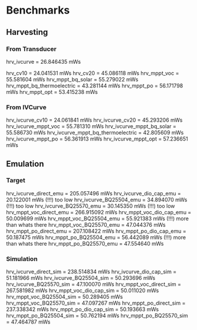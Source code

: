 # Benchmarks

## Harvesting

### From Transducer

hrv_ivcurve = 26.846435 mWs

hrv_cv10 = 24.041531 mWs
hrv_cv20 = 45.086118 mWs
hrv_mppt_voc = 55.581604 mWs
hrv_mppt_bq_solar = 55.279022 mWs
hrv_mppt_bq_thermoelectric = 43.281144 mWs
hrv_mppt_po = 56.171798 mWs
hrv_mppt_opt = 53.415238 mWs

### From IVCurve

hrv_ivcurve_cv10 = 24.061841 mWs
hrv_ivcurve_cv20 = 45.293206 mWs
hrv_ivcurve_mppt_voc = 55.781310 mWs
hrv_ivcurve_mppt_bq_solar = 55.586730 mWs
hrv_ivcurve_mppt_bq_thermoelectric = 42.805609 mWs
hrv_ivcurve_mppt_po = 56.361913 mWs
hrv_ivcurve_mppt_opt = 57.236651 mWs

## Emulation

### Target

hrv_ivcurve_direct_emu = 205.057496 mWs
hrv_ivcurve_dio_cap_emu = 20.122001 mWs  (!!!) too low
hrv_ivcurve_BQ25504_emu = 34.894070 mWs  (!!!) too low
hrv_ivcurve_BQ25570_emu = 30.145350 mWs  (!!!) too low
hrv_mppt_voc_direct_emu = 266.915092 mWs
hrv_mppt_voc_dio_cap_emu = 50.009699 mWs
hrv_mppt_voc_BQ25504_emu = 55.921383 mWs  (!!!) more than whats there
hrv_mppt_voc_BQ25570_emu = 47.044376 mWs
hrv_mppt_po_direct_emu = 207.108422 mWs
hrv_mppt_po_dio_cap_emu = 50.187475 mWs
hrv_mppt_po_BQ25504_emu = 56.442089 mWs  (!!!) more than whats there
hrv_mppt_po_BQ25570_emu = 47.554640 mWs

### Simulation

hrv_ivcurve_direct_sim = 238.514834 mWs
hrv_ivcurve_dio_cap_sim = 51.181966 mWs
hrv_ivcurve_BQ25504_sim = 50.293696 mWs
hrv_ivcurve_BQ25570_sim = 47.100070 mWs
hrv_mppt_voc_direct_sim = 267.581982 mWs
hrv_mppt_voc_dio_cap_sim = 50.011020 mWs
hrv_mppt_voc_BQ25504_sim = 50.289405 mWs
hrv_mppt_voc_BQ25570_sim = 47.097267 mWs
hrv_mppt_po_direct_sim = 237.338342 mWs
hrv_mppt_po_dio_cap_sim = 50.193663 mWs
hrv_mppt_po_BQ25504_sim = 50.762194 mWs
hrv_mppt_po_BQ25570_sim = 47.464787 mWs
